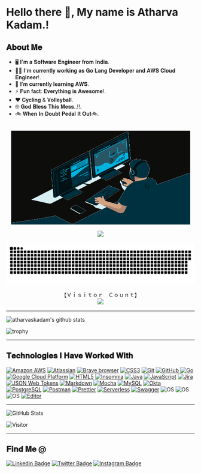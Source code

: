 # Hello there 👋, My name is Atharva Kadam.!

## 𝐀𝐛𝐨𝐮𝐭 𝐌𝐞

- 🖥️ 𝐈'𝐦 𝐚 𝐒𝐨𝐟𝐭𝐰𝐚𝐫𝐞 𝐄𝐧𝐠𝐢𝐧𝐞𝐞𝐫 𝐟𝐫𝐨𝐦 𝐈𝐧𝐝𝐢𝐚.
- 👨‍💻 𝐈'𝐦 𝐜𝐮𝐫𝐫𝐞𝐧𝐭𝐥𝐲 𝐰𝐨𝐫𝐤𝐢𝐧𝐠 𝐚𝐬 𝐆𝐨 𝐋𝐚𝐧𝐠 𝐃𝐞𝐯𝐞𝐥𝐨𝐩𝐞𝐫 𝐚𝐧𝐝 𝐀𝐖𝐒 𝐂𝐥𝐨𝐮𝐝 𝐄𝐧𝐠𝐢𝐧𝐞𝐞𝐫!.
- 🌱 𝐈’𝐦 𝐜𝐮𝐫𝐫𝐞𝐧𝐭𝐥𝐲 𝐥𝐞𝐚𝐫𝐧𝐢𝐧𝐠 𝐀𝐖𝐒.
- ⚡ 𝐅𝐮𝐧 𝐟𝐚𝐜𝐭: 𝐄𝐯𝐞𝐫𝐲𝐭𝐡𝐢𝐧𝐠 𝐢𝐬 𝐀𝐰𝐞𝐬𝐨𝐦𝐞!.
- ❤️ 𝐂𝐲𝐜𝐥𝐢𝐧𝐠 & 𝐕𝐨𝐥𝐥𝐞𝐲𝐛𝐚𝐥𝐥.
- 🤓 𝐆𝐨𝐝 𝐁𝐥𝐞𝐬𝐬 𝐓𝐡𝐢𝐬 𝐌𝐞𝐬𝐬..!!.
- 🚲 𝐖𝐡𝐞𝐧 𝐈𝐧 𝐃𝐨𝐮𝐛𝐭 𝐏𝐞𝐝𝐚𝐥 𝐈𝐭 𝐎𝐮𝐭🚲.

<p align="center">
<br>
<img alt="Coder GIF" height=250 width=479 src="https://raw.githubusercontent.com/Potential17/Potential17/master/user%20(2).gif" />
</p>

<p align="center">
    <img src="https://repository-images.githubusercontent.com/462900780/0a10af70-6cbf-46df-9071-0ff586a3b1d6"/>
</p>



![Contributions](./contributions.svg)

<p align="center">
  【﻿Ｖｉｓｉｔｏｒ　Ｃｏｕｎｔ】<br>
  <img src="https://profile-counter.glitch.me/atharvaskadam/count.svg"/>
</p>

---

![atharvaskadam's github stats](https://github-readme-stats.vercel.app/api?username=atharvaskadam&show_icons=true&theme=radical)

![trophy](https://github-profile-trophy.vercel.app/?username=atharvaskadam&theme=gruvbox&no-frame=false&row=2&&margin-w=20&no-bg=false)

---

## 𝐓𝐞𝐜𝐡𝐧𝐨𝐥𝐨𝐠𝐢𝐞𝐬 𝐈 𝐇𝐚𝐯𝐞 𝐖𝐨𝐫𝐤𝐞𝐝 𝐖𝐢𝐭𝐡

[![Amazon AWS](https://img.shields.io/badge/Amazon%20AWS-%23F7DF1C?style=for-the-badge&logo=amazon-aws&logoColor=000000)](https://aws.amazon.com/)
[![Atlassian](https://img.shields.io/badge/Atlassian-0052CC?style=for-the-badge&logo=atlassian&logoColor=white)](https://www.atlassian.com/)
[![Brave browser](https://img.shields.io/badge/-Brave_Browser-FB542B?style=for-the-badge&logo=brave&logoColor=white)](https://brave.com/)
[![CSS3](https://img.shields.io/badge/-CSS3-%231572B6?style=for-the-badge&logo=css3)](https://developer.mozilla.org/en-US/docs/Web/CSS)
[![Git](https://img.shields.io/badge/-Git-black?style=for-the-badge&logo=git)](https://git-scm.com/)
[![GitHub](https://img.shields.io/badge/-GitHub-181717?style=for-the-badge&logo=github)](https://github.com/atharvaskadam)
[![Go](https://img.shields.io/badge/Go-00ADD8?style=for-the-badge&logo=go&logoColor=white)](https://go.dev/)
[![Google Cloud Platform](https://img.shields.io/badge/-Google_Cloud_Platform-1a73e8?style=for-the-badge&logo=google-cloud&logoColor=white)](https://cloud.google.com/)
[![HTML5](https://img.shields.io/badge/-HTML5-%23E44D27?style=for-the-badge&logo=html5&logoColor=ffffff)](https://developer.mozilla.org/en-US/docs/Glossary/HTML5)
[![Insomnia](https://img.shields.io/badge/-Insomnia-5849BE?style=for-the-badge&logo=insomnia&logoColor=white)](https://insomnia.rest/)
[![Java](https://img.shields.io/badge/-java-E34A86?style=for-the-badge&logo=java)](https://www.java.com/en/)
[![JavaScript](https://img.shields.io/badge/-JavaScript-%23F7DF1C?style=for-the-badge&logo=javascript&logoColor=000000&labelColor=%23F7DF1C&color=%23FFCE5A)](https://www.javascript.com/)
[![Jira](https://img.shields.io/badge/Jira-0052CC?style=for-the-badge&logo=jira&logoColor=white)](https://www.atlassian.com/software/jira)
[![JSON Web Tokens](https://img.shields.io/badge/JSON%20Web%20Tokens-000000?style=for-the-badge&logo=json-web-tokens&logoColor=white)](https://jwt.io/)
[![Markdown](https://img.shields.io/badge/Markdown-000000?style=for-the-badge&logo=markdown&logoColor=white)](https://www.markdownguide.org/)
[![Mocha](https://img.shields.io/badge/Mocha-8D6748?style=for-the-badge&logo=mocha&logoColor=white)](https://mochajs.org/)
[![MySQL](https://img.shields.io/badge/MySQL-4479A1?style=for-the-badge&logo=mysql&logoColor=white)](https://www.mysql.com/)
[![Okta](https://img.shields.io/badge/Okta-007DC1?style=for-the-badge&logo=okta&logoColor=white)](https://www.okta.com/)
[![PostgreSQL](https://img.shields.io/badge/-PostgreSQL-336791?style=for-the-badge&logo=postgresql&logoColor=white)](https://www.postgresql.org/)
[![Postman](https://img.shields.io/badge/Postman-FF6C37?style=for-the-badge&logo=postman&logoColor=white)](https://www.postman.com/)
[![Prettier](https://img.shields.io/badge/-Prettier-F7B93E?style=for-the-badge&logo=prettier&logoColor=black)](https://prettier.io/)
[![Serverless](https://img.shields.io/badge/Serverless-FD5750?style=for-the-badge&logo=serverless&logoColor=white)](https://www.serverless.com/)
[![Swagger](https://img.shields.io/badge/Swagger-85EA2D?style=for-the-badge&logo=swagger&logoColor=black)](https://swagger.io/)
![OS](https://img.shields.io/badge/OS-Windows-informational?style=for-the-badge&logo=windows&logoColor=white)
![OS](https://img.shields.io/badge/OS-macOS-informational?style=for-the-badge&logo=apple&logoColor=white)
![OS](https://img.shields.io/badge/OS-Linux-informational?style=for-the-badge&logo=linux&logoColor=white)
[![Editor](https://img.shields.io/badge/Editor-VSCode-blue?style=for-the-badge&logo=visual-studio-code&logoColor=white)](https://code.visualstudio.com/)

---

![GitHub Stats](https://github-readme-streak-stats.herokuapp.com/?user=atharvaskadam&theme=highcontrast)

![Visitor](https://visitor-badge.glitch.me/badge?page_id=atharvaskadam.atharvaskadam)

---

## 𝐅𝐢𝐧𝐝 𝐌𝐞 @

[![Linkedin Badge](https://img.shields.io/badge/-atharva--kadam--93a567237-blue?style=for-the-badge&logo=Linkedin&logoColor=white&link=https://www.linkedin.com/in/atharva-kadam-93a567237/)](https://www.linkedin.com/in/atharva-kadam-93a567237)
[![Twitter Badge](https://img.shields.io/badge/-_ASK_04_-blue?style=for-the-badge&logo=twitter&logoColor=white)](https://twitter.com/_ASK_04_)
[![Instagram Badge](https://img.shields.io/badge/-its_ask_04-red?style=for-the-badge&logo=instagram&logoColor=white)](https://www.instagram.com/its_ask_04/)
